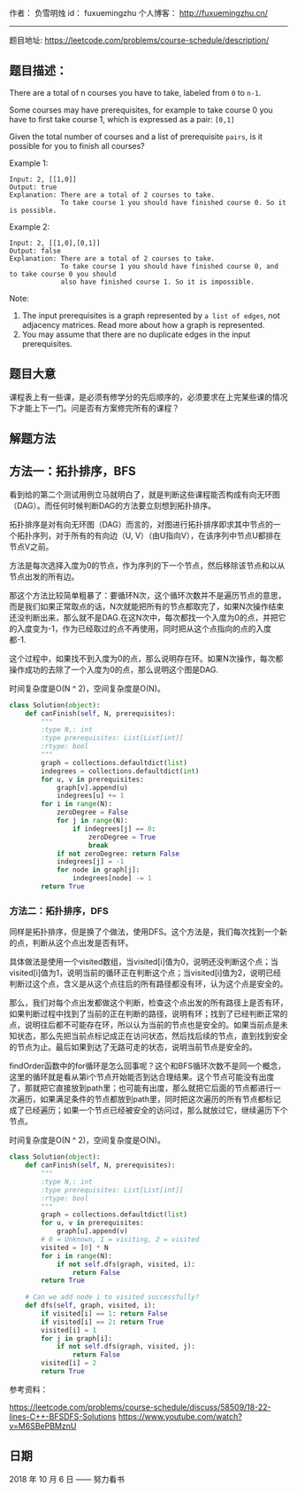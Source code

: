 作者： 		负雪明烛 
id：				fuxuemingzhu
个人博客：	http://fuxuemingzhu.cn/

---

题目地址: https://leetcode.com/problems/course-schedule/description/

## 题目描述：

There are a total of n courses you have to take, labeled from ``0`` to ``n-1``.

Some courses may have prerequisites, for example to take course 0 you have to first take course 1, which is expressed as a pair: ``[0,1]``

Given the total number of courses and a list of prerequisite ``pairs``, is it possible for you to finish all courses?

Example 1:

    Input: 2, [[1,0]] 
    Output: true
    Explanation: There are a total of 2 courses to take. 
                 To take course 1 you should have finished course 0. So it is possible.

Example 2:

    Input: 2, [[1,0],[0,1]]
    Output: false
    Explanation: There are a total of 2 courses to take. 
                 To take course 1 you should have finished course 0, and to take course 0 you should
                 also have finished course 1. So it is impossible.

Note:

1. The input prerequisites is a graph represented by ``a list of edges``, not adjacency matrices. Read more about how a graph is represented.
1. You may assume that there are no duplicate edges in the input prerequisites.

## 题目大意

课程表上有一些课，是必须有修学分的先后顺序的，必须要求在上完某些课的情况下才能上下一门。问是否有方案修完所有的课程？


## 解题方法

## 方法一：拓扑排序，BFS

看到给的第二个测试用例立马就明白了，就是判断这些课程能否构成有向无环图（DAG）。而任何时候判断DAG的方法要立刻想到拓扑排序。

拓扑排序是对有向无环图（DAG）而言的，对图进行拓扑排序即求其中节点的一个拓扑序列，对于所有的有向边（U, V）（由U指向V），在该序列中节点U都排在节点V之前。

方法是每次选择入度为0的节点，作为序列的下一个节点，然后移除该节点和以从节点出发的所有边。

那这个方法比较简单粗暴了：要循环N次，这个循环次数并不是遍历节点的意思，而是我们如果正常取点的话，N次就能把所有的节点都取完了，如果N次操作结束还没判断出来，那么就不是DAG.在这N次中，每次都找一个入度为0的点，并把它的入度变为-1，作为已经取过的点不再使用，同时把从这个点指向的点的入度都-1.

这个过程中，如果找不到入度为0的点，那么说明存在环。如果N次操作，每次都操作成功的去除了一个入度为0的点，那么说明这个图是DAG.

时间复杂度是O(N ^ 2)，空间复杂度是O(N)。

```python
class Solution(object):
    def canFinish(self, N, prerequisites):
        """
        :type N,: int
        :type prerequisites: List[List[int]]
        :rtype: bool
        """
        graph = collections.defaultdict(list)
        indegrees = collections.defaultdict(int)
        for u, v in prerequisites:
            graph[v].append(u)
            indegrees[u] += 1
        for i in range(N):
            zeroDegree = False
            for j in range(N):
                if indegrees[j] == 0:
                    zeroDegree = True
                    break
            if not zeroDegree: return False
            indegrees[j] = -1
            for node in graph[j]:
                indegrees[node] -= 1
        return True                
```


### 方法二：拓扑排序，DFS

同样是拓扑排序，但是换了个做法，使用DFS。这个方法是，我们每次找到一个新的点，判断从这个点出发是否有环。

具体做法是使用一个visited数组，当visited[i]值为0，说明还没判断这个点；当visited[i]值为1，说明当前的循环正在判断这个点；当visited[i]值为2，说明已经判断过这个点，含义是从这个点往后的所有路径都没有环，认为这个点是安全的。

那么，我们对每个点出发都做这个判断，检查这个点出发的所有路径上是否有环，如果判断过程中找到了当前的正在判断的路径，说明有环；找到了已经判断正常的点，说明往后都不可能存在环，所以认为当前的节点也是安全的。如果当前点是未知状态，那么先把当前点标记成正在访问状态，然后找后续的节点，直到找到安全的节点为止。最后如果到达了无路可走的状态，说明当前节点是安全的。

findOrder函数中的for循环是怎么回事呢？这个和BFS循环次数不是同一个概念，这里的循环就是看从第i个节点开始能否到达合理结果。这个节点可能没有出度了，那就把它直接放到path里；也可能有出度，那么就把它后面的节点都进行一次遍历，如果满足条件的节点都放到path里，同时把这次遍历的所有节点都标记成了已经遍历；如果一个节点已经被安全的访问过，那么就放过它，继续遍历下个节点。

时间复杂度是O(N ^ 2)，空间复杂度是O(N)。

```python
class Solution(object):
    def canFinish(self, N, prerequisites):
        """
        :type N,: int
        :type prerequisites: List[List[int]]
        :rtype: bool
        """
        graph = collections.defaultdict(list)
        for u, v in prerequisites:
            graph[u].append(v)
        # 0 = Unknown, 1 = visiting, 2 = visited
        visited = [0] * N
        for i in range(N):
            if not self.dfs(graph, visited, i):
                return False
        return True
        
    # Can we add node i to visited successfully?
    def dfs(self, graph, visited, i):
        if visited[i] == 1: return False
        if visited[i] == 2: return True
        visited[i] = 1
        for j in graph[i]:
            if not self.dfs(graph, visited, j):
                return False
        visited[i] = 2
        return True
```

参考资料：

https://leetcode.com/problems/course-schedule/discuss/58509/18-22-lines-C++-BFSDFS-Solutions
https://www.youtube.com/watch?v=M6SBePBMznU

## 日期

2018 年 10 月 6 日 —— 努力看书


  [1]: https://blog.csdn.net/fuxuemingzhu/article/details/82949743
